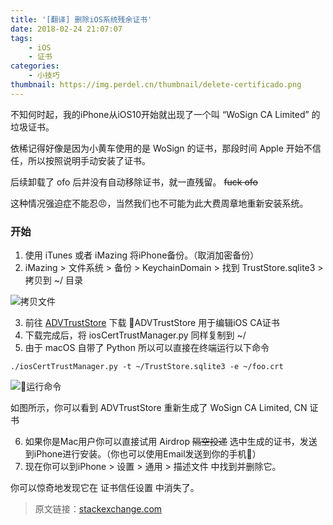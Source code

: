 ```yaml
---
title: '[翻译] 删除iOS系统残余证书'
date: 2018-02-24 21:07:07
tags:
    - iOS
    - 证书
categories:
    - 小技巧
thumbnail: https://img.perdel.cn/thumbnail/delete-certificado.png
---
```


不知何时起，我的iPhone从iOS10开始就出现了一个叫 “WoSign CA Limited” 的垃圾证书。

依稀记得好像是因为小黄车使用的是 WoSign 的证书，那段时间 Apple 开始不信任，所以按照说明手动安装了证书。

后续卸载了 ofo 后并没有自动移除证书，就一直残留。 ~~fuck ofo~~

<!-- more  -->

这种情况强迫症不能忍😠，当然我们也不可能为此大费周章地重新安装系统。

### 开始

1. 使用 iTunes 或者 iMazing 将iPhone备份。（取消加密备份）
2. iMazing > 文件系统 > 备份 > KeychainDomain > 找到 TrustStore.sqlite3 > 拷贝到 ~/ 目录

![拷贝文件](https://img.perdel.cn/article/delete-certificado-residual/1.png)

3. 前往 [ADVTrustStore](https://github.com/ADVTOOLS/ADVTrustStore) 下载 ADVTrustStore 用于编辑iOS CA证书
4. 下载完成后，将 iosCertTrustManager.py 同样复制到 ~/
5. 由于 macOS 自带了 Python 所以可以直接在终端运行以下命令

``` ./iosCertTrustManager.py -t ~/TrustStore.sqlite3 -e ~/foo.crt ```

![运行命令](https://img.perdel.cn/article/delete-certificado-residual/2.png)

如图所示，你可以看到 ADVTrustStore 重新生成了 WoSign CA Limited, CN 证书

6. 如果你是Mac用户你可以直接试用 Airdrop ~~隔空投递~~ 选中生成的证书，发送到iPhone进行安装。（你也可以使用Email发送到你的手机）
7. 现在你可以到iPhone > 设置 > 通用 > 描述文件 中找到并删除它。

你可以惊奇地发现它在 证书信任设置 中消失了。
<br />

> 原文链接：[stackexchange.com](https://apple.stackexchange.com/questions/300203/how-can-i-delete-a-certificate-that-got-restored-from-a-backup-under-ios-10-11)
